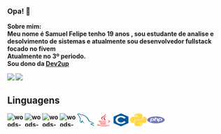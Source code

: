 ### Opa! 👋


<b>Sobre mim:<b><br>
  Meu nome é Samuel Felipe tenho 19 anos , sou estudante de analise e desolvimento de sistemas e atualmente sou desenvolvedor fullstack focado no fivem<br>Atualmente no 3º periodo.<br> Sou dono da <a href='https://discord.gg/KWxsjNvJRK'>Dev2up</a>

<div>
  <img height='180em' src="https://github-readme-stats.vercel.app/api?username=yWoods78&show_icons=true&theme=dark"/>
  <img height='180em' src="https://github-readme-stats.vercel.app/api/top-langs/?username=yWoods78&layout=compact&langs_count=16&theme=dark"/>
</div>
  
  ## Linguagens
  
<div style='display: flex'>
  <img align="center" alt='woods-Lua' height="30" width="40" src="https://cdn.jsdelivr.net/gh/devicons/devicon/icons/lua/lua-plain.svg">
  <img align="center" alt='woods-JS' height="30" width="40" src="https://cdn.jsdelivr.net/gh/devicons/devicon/icons/javascript/javascript-plain.svg">
  <img align="center" alt='woods-HTML' height="30" width="40" src="https://cdn.jsdelivr.net/gh/devicons/devicon/icons/html5/html5-plain.svg">
  <img align="center" alt='woods-CSS' height="30" width="40" src="https://cdn.jsdelivr.net/gh/devicons/devicon/icons/css3/css3-plain.svg">
  <img align="center" alt='woods-mysql' height="30" width="40" src="https://github.com/devicons/devicon/blob/v2.15.1/icons/mysql/mysql-plain.svg">
  <img align="center" alt='woods-java' height="30" width="40" src="https://github.com/devicons/devicon/blob/v2.15.1/icons/java/java-plain.svg">
  <img align="center" alt='woods-c' height="30" width="40" src="https://github.com/devicons/devicon/blob/v2.15.1/icons/c/c-plain.svg">
  <img align="center" alt='woods-c' height="30" width="40" src="https://github.com/devicons/devicon/blob/v2.15.1/icons/python/python-plain.svg">
  <img align="center" alt='woods-c' height="30" width="40" src="https://github.com/devicons/devicon/blob/v2.15.1/icons/php/php-plain.svg">
</div
